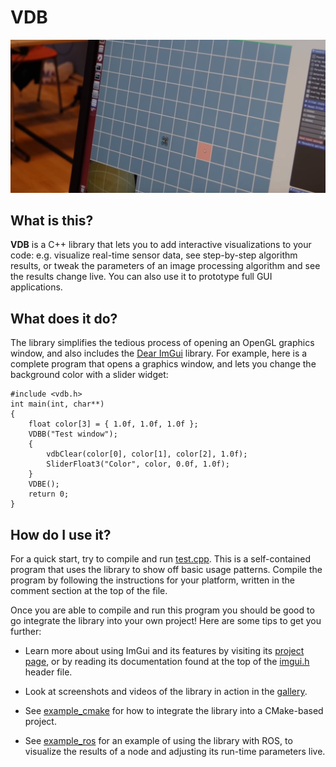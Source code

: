 # VDB


![](img/titleshot.png)

## What is this?
**VDB** is a C++ library that lets you to add interactive visualizations to your code: e.g. visualize real-time sensor data, see step-by-step algorithm results, or tweak the parameters of an image processing algorithm and see the results change live. You can also use it to prototype full GUI applications.

## What does it do?
The library simplifies the tedious process of opening an OpenGL graphics window, and also includes the [Dear ImGui](https://github.com/ocornut/imgui/) library. For example, here is a complete program that opens a graphics window, and lets you change the background color with a slider widget:

```
#include <vdb.h>
int main(int, char**)
{
    float color[3] = { 1.0f, 1.0f, 1.0f };
    VDBB("Test window");
    {
        vdbClear(color[0], color[1], color[2], 1.0f);
        SliderFloat3("Color", color, 0.0f, 1.0f);
    }
    VDBE();
    return 0;
}
```

## How do I use it?
For a quick start, try to compile and run [test.cpp](test.cpp). This is a self-contained program that uses the library to show off basic usage patterns. Compile the program by following the instructions for your platform, written in the comment section at the top of the file.

Once you are able to compile and run this program you should be good to go integrate the library into your own project! Here are some tips to get you further:

* Learn more about using ImGui and its features by visiting its [project page](https://github.com/ocornut/imgui/), or by reading its documentation found at the top of the [imgui.h](src/imgui.h) header file.

* Look at screenshots and videos of the library in action in the [gallery](gallery.md).

* See [example_cmake](example_cmake) for how to integrate the library into a CMake-based project.

* See [example_ros](example_ros) for an example of using the library with ROS, to visualize the results of a node and adjusting its run-time parameters live.
